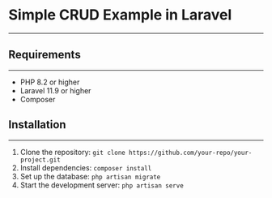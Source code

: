 # Simple CRUD Example in Laravel

---------------

## Requirements

---------------

* PHP 8.2 or higher
* Laravel 11.9 or higher
* Composer

## Installation

---------------

1. Clone the repository: `git clone https://github.com/your-repo/your-project.git`
2. Install dependencies: `composer install`
3. Set up the database: `php artisan migrate`
4. Start the development server: `php artisan serve`

